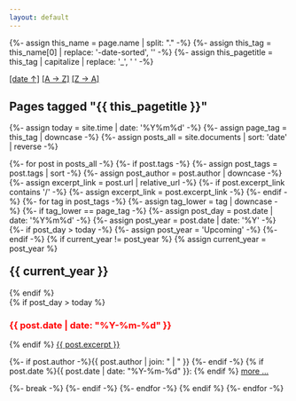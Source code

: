 ```yaml
---
layout: default
---
```


{%- assign this_name = page.name | split: "." -%}
{%- assign this_tag = this_name[0] | replace: '-date-sorted', '' -%}
{%- assign this_pagetitle = this_tag  | capitalize | replace: '_', ' ' -%}

<div id="listpage_headline_wrapper">
	<div id="listpage_sortmarker">
 		<a href="{{this_tag}}-date-sorted-reverse.html">[date&nbsp;&uarr;]</a>
		<a href="{{this_tag}}-alpha-sorted.html">[A&nbsp;&rarr;&nbsp;Z]</a>
		<a href="{{this_tag}}-alpha-sorted-reverse.html">[Z&nbsp;&rarr;&nbsp;A]</a>
	</div>
	<div id="listpage_headline">
		<h2 class="page_title">Pages tagged "{{ this_pagetitle  }}"</h2>
	</div>
</div>

{%- assign today = site.time | date: '%Y%m%d' -%}
{%- assign page_tag = this_tag | downcase -%}
{%- assign posts_all = site.documents | sort: 'date' | reverse -%}

{%- for post in posts_all -%}
  {%- if post.tags -%}
    {%- assign post_tags = post.tags | sort -%}
    {%- assign post_author = post.author | downcase -%}
    {%- assign excerpt_link = post.url | relative_url -%}
    {%- if post.excerpt_link contains '/' -%}
      {%- assign excerpt_link = post.excerpt_link -%}
    {%- endif -%}
    {%- for tag in post_tags -%}
      {%- assign tag_lower = tag | downcase -%}
      {%- if tag_lower == page_tag -%}
        {%- assign post_day = post.date | date: '%Y%m%d' -%}
        {%- assign post_year = post.date | date: '%Y' -%}
        {%- if post_day > today -%}
          {%- assign post_year = 'Upcoming' -%}
        {%- endif -%}
        {% if current_year != post_year %}
          {% assign current_year = post_year %}
<h2 id="y{{post.date | date: "%Y"}}" style="margin-top: 20px;">{{ current_year }}</h2>
        {% endif %}
<div class="excerpt">
        {% if post_day > today %}
  <h3 style="color: red">{{ post.date | date: "%Y-%m-%d" }}</h3>
        {% endif %}
<a href="{{ excerpt_link }}">{{ post.excerpt }}</a>
  <p class="footnote">
      {%- if post.author -%}{{ post.author | join: " | " }}&nbsp;{%- endif -%}
      {% if post.date %}{{ post.date | date: "%Y-%m-%d" }}: {% endif %}
      <a href="{{ excerpt_link }}">more ...</a>
  </p>
</div>
        {%- break -%}
      {%- endif -%}
    {%- endfor -%}
  {% endif %}
{%- endfor -%}
